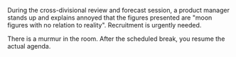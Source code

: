During the cross-divisional review and forecast session, a product manager stands up and explains annoyed that the figures presented are "moon figures with no relation to reality". Recruitment is urgently needed.

There is a murmur in the room. After the scheduled break, you resume the actual agenda.
